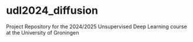 # udl2024_diffusion
Project Repository for the 2024/2025 Unsupervised Deep Learning course at the University of Groningen
